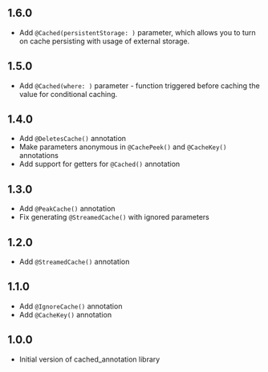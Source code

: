 ## 1.6.0
* Add `@Cached(persistentStorage: )` parameter, which allows you to turn on cache persisting with usage of external storage.

## 1.5.0 
* Add `@Cached(where: )` parameter - function triggered before caching the value for conditional caching.

## 1.4.0
* Add `@DeletesCache()` annotation
* Make parameters anonymous in `@CachePeek()` and `@CacheKey()` annotations
* Add support for getters for `@Cached()` annotation

## 1.3.0
* Add `@PeakCache()` annotation
* Fix generating `@StreamedCache()` with ignored parameters

## 1.2.0
* Add `@StreamedCache()` annotation

## 1.1.0
* Add `@IgnoreCache()` annotation
* Add `@CacheKey()` annotation

## 1.0.0
* Initial version of cached_annotation library
